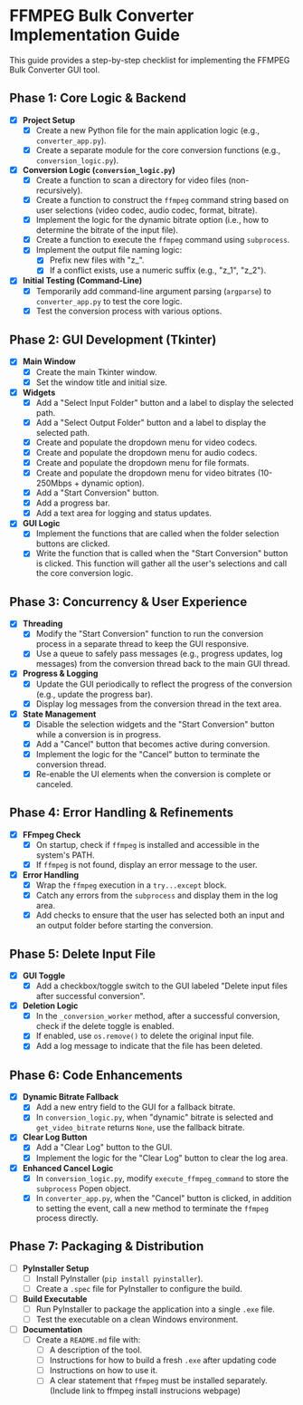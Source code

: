# FFMPEG Bulk Converter Implementation Guide

This guide provides a step-by-step checklist for implementing the FFMPEG Bulk Converter GUI tool.

## Phase 1: Core Logic & Backend

- [x] **Project Setup**
    - [x] Create a new Python file for the main application logic (e.g., `converter_app.py`).
    - [x] Create a separate module for the core conversion functions (e.g., `conversion_logic.py`).

- [x] **Conversion Logic (`conversion_logic.py`)**
    - [x] Create a function to scan a directory for video files (non-recursively).
    - [x] Create a function to construct the `ffmpeg` command string based on user selections (video codec, audio codec, format, bitrate).
    - [x] Implement the logic for the dynamic bitrate option (i.e., how to determine the bitrate of the input file).
    - [x] Create a function to execute the `ffmpeg` command using `subprocess`.
    - [x] Implement the output file naming logic:
        - [x] Prefix new files with "z_".
        - [x] If a conflict exists, use a numeric suffix (e.g., "z_1", "z_2").

- [x] **Initial Testing (Command-Line)**
    - [x] Temporarily add command-line argument parsing (`argparse`) to `converter_app.py` to test the core logic.
    - [x] Test the conversion process with various options.

## Phase 2: GUI Development (Tkinter)

- [x] **Main Window**
    - [x] Create the main Tkinter window.
    - [x] Set the window title and initial size.

- [x] **Widgets**
    - [x] Add a "Select Input Folder" button and a label to display the selected path.
    - [x] Add a "Select Output Folder" button and a label to display the selected path.
    - [x] Create and populate the dropdown menu for video codecs.
    - [x] Create and populate the dropdown menu for audio codecs.
    - [x] Create and populate the dropdown menu for file formats.
    - [x] Create and populate the dropdown menu for video bitrates (10-250Mbps + dynamic option).
    - [x] Add a "Start Conversion" button.
    - [x] Add a progress bar.
    - [x] Add a text area for logging and status updates.

- [x] **GUI Logic**
    - [x] Implement the functions that are called when the folder selection buttons are clicked.
    - [x] Write the function that is called when the "Start Conversion" button is clicked. This function will gather all the user's selections and call the core conversion logic.

## Phase 3: Concurrency & User Experience

- [x] **Threading**
    - [x] Modify the "Start Conversion" function to run the conversion process in a separate thread to keep the GUI responsive.
    - [x] Use a queue to safely pass messages (e.g., progress updates, log messages) from the conversion thread back to the main GUI thread.

- [x] **Progress & Logging**
    - [x] Update the GUI periodically to reflect the progress of the conversion (e.g., update the progress bar).
    - [x] Display log messages from the conversion thread in the text area.

- [x] **State Management**
    - [x] Disable the selection widgets and the "Start Conversion" button while a conversion is in progress.
    - [x] Add a "Cancel" button that becomes active during conversion.
    - [x] Implement the logic for the "Cancel" button to terminate the conversion thread.
    - [x] Re-enable the UI elements when the conversion is complete or canceled.

## Phase 4: Error Handling & Refinements

- [x] **FFmpeg Check**
    - [x] On startup, check if `ffmpeg` is installed and accessible in the system's PATH.
    - [x] If `ffmpeg` is not found, display an error message to the user.

- [x] **Error Handling**
    - [x] Wrap the `ffmpeg` execution in a `try...except` block.
    - [x] Catch any errors from the `subprocess` and display them in the log area.
    - [x] Add checks to ensure that the user has selected both an input and an output folder before starting the conversion.

## Phase 5: Delete Input File

- [x] **GUI Toggle**
    - [x] Add a checkbox/toggle switch to the GUI labeled "Delete input files after successful conversion".
- [x] **Deletion Logic**
    - [x] In the `_conversion_worker` method, after a successful conversion, check if the delete toggle is enabled.
    - [x] If enabled, use `os.remove()` to delete the original input file.
    - [x] Add a log message to indicate that the file has been deleted.

## Phase 6: Code Enhancements

- [x] **Dynamic Bitrate Fallback**
    - [x] Add a new entry field to the GUI for a fallback bitrate.
    - [x] In `conversion_logic.py`, when "dynamic" bitrate is selected and `get_video_bitrate` returns `None`, use the fallback bitrate.
- [x] **Clear Log Button**
    - [x] Add a "Clear Log" button to the GUI.
    - [x] Implement the logic for the "Clear Log" button to clear the log area.
- [x] **Enhanced Cancel Logic**
    - [x] In `conversion_logic.py`, modify `execute_ffmpeg_command` to store the `subprocess` Popen object.
    - [x] In `converter_app.py`, when the "Cancel" button is clicked, in addition to setting the event, call a new method to terminate the `ffmpeg` process directly.

## Phase 7: Packaging & Distribution

- [ ] **PyInstaller Setup**
    - [ ] Install PyInstaller (`pip install pyinstaller`).
    - [ ] Create a `.spec` file for PyInstaller to configure the build.

- [ ] **Build Executable**
    - [ ] Run PyInstaller to package the application into a single `.exe` file.
    - [ ] Test the executable on a clean Windows environment.

- [ ] **Documentation**
    - [ ] Create a `README.md` file with:
        - [ ] A description of the tool.
        - [ ] Instructions for how to build a fresh `.exe` after updating code
        - [ ] Instructions on how to use it.
        - [ ] A clear statement that `ffmpeg` must be installed separately. (Include link to ffmpeg install instrucions webpage)
